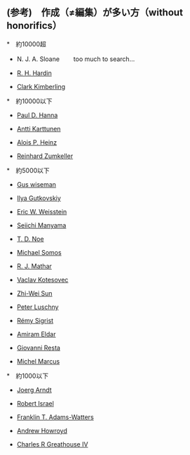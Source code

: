 ## (参考)　作成（≠編集）が多い方（without honorifics）

*　約10000超

   - N. J. A. Sloane 　　too much to search...
   
   - [R. H. Hardin](https://oeis.org/search?q=author%3AR.+H.+Hardin)
   
   - [Clark Kimberling](https://oeis.org/search?q=author%3AClark+Kimberling)

*　約10000以下

   - [Paul D. Hanna](https://oeis.org/search?q=author%3APaul+D.+Hanna)
   
   - [Antti Karttunen](https://oeis.org/search?q=author%3AAntti+Karttunen)

   - [Alois P. Heinz](https://oeis.org/search?q=author%3AAlois+P.+Heinz)
   
   - [Reinhard Zumkeller](https://oeis.org/search?q=author%3AReinhard+Zumkeller)

*　約5000以下

   - [Gus wiseman](https://oeis.org/search?q=author%3AGus+wiseman)

   - [Ilya Gutkovskiy](https://oeis.org/search?q=author%3AIlya+Gutkovskiy)
   
   - [Eric W. Weisstein](https://oeis.org/search?q=author%3AEric+W.+Weisstein)

   - [Seiichi Manyama](https://oeis.org/search?q=author%3ASeiichi+Manyama)
   
   - [T. D. Noe](https://oeis.org/search?q=author%3AT.+D.+Noe)
   
   - [Michael Somos](https://oeis.org/search?q=author%3AMichael+Somos)
   
   - [R. J. Mathar](https://oeis.org/search?q=author%3AR.+J.+Mathar)

   - [Vaclav Kotesovec](https://oeis.org/search?q=author%3AVaclav+Kotesovec)
   
   - [Zhi-Wei Sun](https://oeis.org/search?q=author%3AZhi-Wei+Sun)
   
   - [Peter Luschny](https://oeis.org/search?q=author%3APeter+Luschny)
   
   - [Rémy Sigrist](https://oeis.org/search?q=author%3ARémy+Sigrist)
   
   - [Amiram Eldar](https://oeis.org/search?q=author%3AAmiram+Eldar)
   
   - [Giovanni Resta](https://oeis.org/search?q=author%3AGiovanni+Resta)
   
   - [Michel Marcus](https://oeis.org/search?q=author%3AMichel+Marcus)

*　約1000以下

   - [Joerg Arndt](https://oeis.org/search?q=author%3AJoerg+Arndt)

   - [Robert Israel](https://oeis.org/search?q=author%3ARobert+Israel)
   
   - [Franklin T. Adams-Watters](https://oeis.org/search?q=author%3AFranklin+T.+Adams-Watters)

   - [Andrew Howroyd](https://oeis.org/search?q=author%3AAndrew+Howroyd)
   
   - [Charles R Greathouse IV](https://oeis.org/search?q=author%3ACharles+R+Greathouse+IV)

